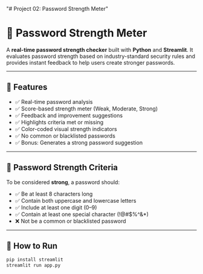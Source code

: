 "# Project 02: Password Strength Meter" 

# 🔐 Password Strength Meter

A **real-time password strength checker** built with **Python** and **Streamlit**. It evaluates password strength based on industry-standard security rules and provides instant feedback to help users create stronger passwords.

---

## 📌 Features

- ✅ Real-time password analysis
- ✅ Score-based strength meter (Weak, Moderate, Strong)
- ✅ Feedback and improvement suggestions
- ✅ Highlights criteria met or missing
- ✅ Color-coded visual strength indicators
- ✅ No common or blacklisted passwords
- ✅ Bonus: Generates a strong password suggestion

---

## 🧠 Password Strength Criteria

To be considered **strong**, a password should:

- ✅ Be at least 8 characters long  
- ✅ Contain both uppercase and lowercase letters  
- ✅ Include at least one digit (0–9)  
- ✅ Contain at least one special character (!@#$%^&*)  
- ❌ Not be a common or blacklisted password  

---

## 🚀 How to Run

```bash
pip install streamlit
streamlit run app.py


